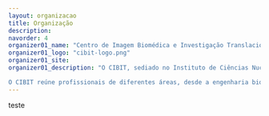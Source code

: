 ```yaml
---
layout: organizacao
title: Organização
description: 
navorder: 4
organizer01_name: "Centro de Imagem Biomédica e Investigação Translacional (CIBIT)"
organizer01_logo: "cibit-logo.png"
organizer01_site:
organizer01_description: "O CIBIT, sediado no Instituto de Ciências Nucleares Aplicadas à Saúde da Universidade de Coimbra (ICNAS), é um instituto dedicado à investigação fundamental e aplicada nas áreas da imagem biomédica e neurociências clínicas, procurando a translação do conhecimento científico para a prática clínica.</br> </br> 

O CIBIT reúne profissionais de diferentes áreas, desde a engenharia biomédica, à psicologia, passando pela medicina, biologia e bioquímica. Desenvolve trabalhos em colaboração com clínicos, associações de doentes e também com a indústria. Dispõe de um conjunto de equipamentos e infraestruturas que possibilitam o desenvolvimento de investigação de ponta."
---
```

teste























